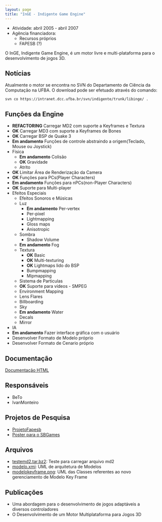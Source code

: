 ```yaml
---
layout: page
title: "InGE - Indigente Game Engine"
---
```


- Atividade: abril 2005 - abril 2007
- Agência financiadora: 
    - Recursos próprios
    - FAPESB (?)

O InGE, Indigente Game Engine, é um motor livre e multi-plataforma para o desenvolvimento de jogos 3D.

## Notícias

Atualmente o motor se encontra no SVN do Departamento de Ciência da Computação na UFBA. O download pode ser efetuado através do comando:

    svn co https://intranet.dcc.ufba.br/svn/indigente/trunk/libinge/ .

## Funções da Engine

- **REFACTORING** Carregar MD2 com suporte a Keyframes e Textura
- **OK** Carregar MD3 com suporte a Keyframes de Bones
- **OK** Carregar BSP de Quake 3
- **Em andamento** Funções de controle abstraindo a origem(Teclado, Mouse ou Joystick)
- Física
    + **Em andamento** Colisão
    + **OK** Gravidade
    + Atrito
- **OK** Limitar Área de Renderização da Camera
- **OK** Funções para PCs(Player Characters)
- **Em andamento** Funções para nPCs(non-Player Characters)
- **OK** Suporte para Multi-player
- Efeitos Especiais
    + Efeitos Sonoros e Músicas
    + Luz
        * **Em andamento** Per-vertex
        * Per-pixel
        * Lightmapping
        * Gloss maps
        * Anisotropic
    + Sombra
        + Shadow Volume
    + **Em andamento** Fog
    + Textura
        * **OK** Basic
        * **OK** Multi-texturing
        * **OK** Lightmaps lido do BSP
        * Bumpmapping
        * Mipmapping
    + Sistema de Particulas
    + **OK** Suporte para vídeos - SMPEG
    + Environment Mapping
    + Lens Flares
    + Billboarding
    + Sky
    + **Em andamento** Water
    + Decals
    + Mirror
- IA
- **Em andamento** Fazer interface gráfica com o usuário
- Desenvolver Formato de Modelo próprio
- Desenvolver Formato de Cenario próprio

## Documentação

[Documentação HTML](http://indigente.sourceforge.net/documents/)

## Responsáveis

- BeTo
- IvanMonteiro

## Projetos de Pesquisa

- [ProjetoFapesb](https://wiki.dcc.ufba.br/bin/view/Indigente/ProjetoFapesb)
- [Poster para o SBGames](https://wiki.dcc.ufba.br/bin/view/Indigente/PosterSBGames)

## Arquivos

- [testemd2.tar.bz2](https://wiki.dcc.ufba.br/pub/Indigente/EngineIndigente/testemd2.tar.bz2): Teste para carregar arquivo md2
- [modelo.xmi](https://wiki.dcc.ufba.br/pub/Indigente/EngineIndigente/modelo.xmi): UML de arquitetura de Modelos
- [modelokeyframe.png](https://wiki.dcc.ufba.br/pub/Indigente/EngineIndigente/ModeloKeyFrame.png): UML das Classes referentes ao novo gerenciamento de Modelo Key Frame

## Publicações

- Uma abordagem para o desenvolvimento de jogos adaptáveis a diversos controladores
- O Desenvolvimento de um Motor Multiplataforma para Jogos 3D
